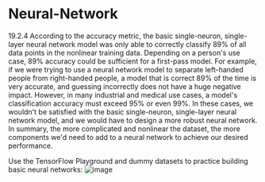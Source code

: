 # Neural-Network
19.2.4
According to the accuracy metric, the basic single-neuron, single-layer neural network model was only able to correctly classify 89% of all data points in the nonlinear training data. Depending on a person's use case, 89% accuracy could be sufficient for a first-pass model. For example, if we were trying to use a neural network model to separate left-handed people from right-handed people, a model that is correct 89% of the time is very accurate, and guessing incorrectly does not have a huge negative impact.
However, in many industrial and medical use cases, a model's classification accuracy must exceed 95% or even 99%. In these cases, we wouldn't be satisfied with the basic single-neuron, single-layer neural network model, and we would have to design a more robust neural network. 
In summary, the more complicated and nonlinear the dataset, the more components we'd need to add to a neural network to achieve our desired performance.

Use the TensorFlow Playground and dummy datasets to practice building basic neural networks:
![image](https://user-images.githubusercontent.com/82733723/132793775-304ed83e-9efe-4be8-af3a-30116822070b.png)
